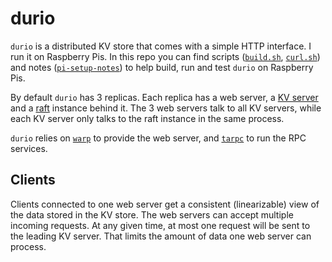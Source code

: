 # durio

`durio` is a distributed KV store that comes with a simple HTTP interface. I run it on Raspberry Pis. In this repo you
can find scripts ([`build.sh`][build.sh], [`curl.sh`][curl.sh]) and notes ([`pi-setup-notes`][pi-setup-notes.md]) to
help build, run and test `durio` on Raspberry Pis.

By default `durio` has 3 replicas. Each replica has a web server, a [KV server][kvraft] and a [raft][raft] instance
behind it. The 3 web servers talk to all KV servers, while each KV server only talks to the raft instance in the same
process.

`durio` relies on [`warp`][warp] to provide the web server, and [`tarpc`][tarpc] to run the RPC services.

## Clients

Clients connected to one web server get a consistent (linearizable) view of the data stored in the KV store. The web 
servers can accept multiple incoming requests. At any given time, at most one request will be sent to the leading KV
server. That limits the amount of data one web server can process.

[durio]: https://github.com/ditsing/ruaft/tree/master/durio
[build.sh]: https://github.com/ditsing/ruaft/tree/master/durio/build.sh
[curl.sh]: https://github.com/ditsing/ruaft/tree/master/durio/curl.sh
[pi-setup-notes.md]: https://github.com/ditsing/ruaft/tree/master/durio/pi-setup-notes.md
[kvraft]: https://github.com/ditsing/ruaft/tree/master/kvraft
[raft]: https://github.com/ditsing/ruaft
[tarpc]: https://github.com/google/tarpc
[warp]: https://github.com/seanmonstar/warp
